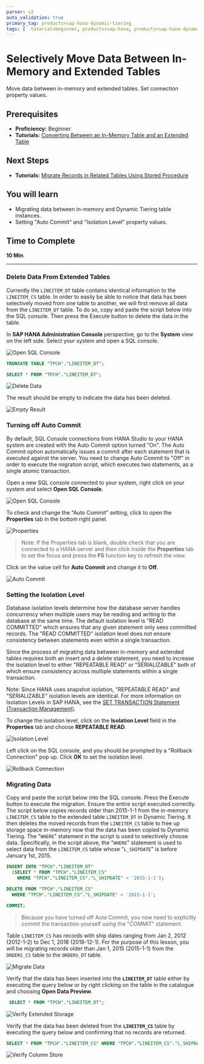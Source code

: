 ```yaml
---
parser: v2
auto_validation: true
primary_tag: products>sap-hana-dynamic-tiering
tags: [  tutorial>beginner, products>sap-hana, products>sap-hana-dynamic-tiering, products>sap-hana-studio, topic>big-data, topic>sql ]
---
```

# Selectively Move Data Between In-Memory and Extended Tables
<!-- description --> Move data between in-memory and extended tables. Set connection property values.

## Prerequisites
 - **Proficiency:** Beginner
 - **Tutorials:** [Converting Between an In-Memory Table and an Extended Table](https://developers.sap.com/tutorials/dt-create-schema-load-data-part4.html)

## Next Steps
 - **Tutorials:** [Migrate Records in Related Tables Using Stored Procedure](https://developers.sap.com/tutorials/dt-create-schema-load-data-part6.html)

## You will learn
 - Migrating data between in-memory and Dynamic Tiering table instances.
 - Setting "Auto Commit" and "Isolation Level" property values.
## Time to Complete
**10 Min**.

---

### Delete Data From Extended Tables

Currently the `LINEITEM_DT` table contains identical information to the `LINEITEM_CS` table. In order to easily be able to notice that data has been selectively moved from one table to another, we will first remove all data from the `LINEITEM_DT` table. To do so, copy and paste the script below into the SQL console. Then press the Execute button to delete the data in the table.

In **SAP HANA Administration Console** perspective, go to the **System** view on the left side. Select your system and open a SQL console.

![Open SQL Console](sql-console.png)

``` sql
TRUNCATE TABLE "TPCH"."LINEITEM_DT";

SELECT * FROM "TPCH"."LINEITEM_DT";
```

![Delete Data](delete-data.png)

The result should be empty to indicate the data has been deleted.

![Empty Result](empty-result.png)


### Turning off Auto Commit

By default, SQL Console connections from HANA Studio to your HANA system are created with the Auto Commit option turned "On". The Auto Commit option automatically issues a commit after each statement that is executed against the server. You need to change Auto Commit to "Off" in order to execute the migration script, which executes two statements, as a single atomic transaction.

Open a new SQL console connected to your system, right click on your system and select **Open SQL Console**.

![Open SQL Console](sql-console.png)

To check and change the "Auto Commit" setting, click to open the **Properties** tab in the bottom right panel.

![Properties](properties.png)

>Note: If the Properties tab is blank, double check that you are connected to a HANA server and then click inside the **Properties** tab to set the focus and press the **F5** function key to refresh the view.

Click on the value cell for **Auto Commit** and change it to **Off**.

![Auto Commit](auto-commit.png)


### Setting the Isolation Level

Database isolation levels determine how the database server handles concurrency when multiple users may be reading and writing to the database at the same time. The default isolation level is "READ COMMITTED" which ensures that any given statement only sees committed records. The "READ COMMITTED" isolation level does not ensure consistency between statements even within a single transaction.

Since the process of migrating data between in-memory and extended tables requires both an insert and a delete statement, you need to increase the isolation level to either "REPEATABLE READ" or "SERIALIZABLE" both of which ensure consistency across multiple statements within a single transaction.

Note:	Since HANA uses snapshot isolation, "REPEATABLE READ" and "SERIALIZABLE" isolation levels are identical. For more information on Isolation Levels in SAP HANA, see the [SET TRANSACTION Statement (Transaction Management)](https://help.sap.com/saphelp_hanaplatform/helpdata/en/20/fdf9cb75191014b85aaa9dec841291/content.htm).

To change the isolation level, click on the **Isolation Level** field in the **Properties** tab and choose **REPEATABLE READ**.

![Isolation Level](isolation.png)

Left click on the SQL console, and you should be prompted by a "Rollback Connection" pop up. Click **OK** to set the isolation level.

![Rollback Connection](rollback-connection.png)



### Migrating Data

Copy and paste the script below into the SQL console. Press the Execute button to execute the migration. Ensure the entire script executed correctly. The script below copies records older than 2015-1-1 from the in-memory `LINEITEM_CS` table to the extended table `LINEITEM_DT` in Dynamic Tiering. It then deletes the moved records from the `LINEITEM_CS` table to free up storage space in-memory now that the data has been copied to Dynamic Tiering. The "`WHERE`" statement in the script is used to selectively choose data. Specifically, in the script above, the "`WHERE`" statement is used to select data from the `LINEITEM_CS` table whose "`L_SHIPDATE`" is before January 1st, 2015.

``` sql
INSERT INTO "TPCH"."LINEITEM_DT"
  (SELECT * FROM "TPCH"."LINEITEM_CS"
    WHERE "TPCH"."LINEITEM_CS"."L_SHIPDATE" < '2015-1-1');

DELETE FROM "TPCH"."LINEITEM_CS"
  WHERE "TPCH"."LINEITEM_CS"."L_SHIPDATE" < '2015-1-1';

COMMIT;
```

> Because you have turned off Auto Commit, you now need to explicitly commit the transaction yourself using the "COMMIT" statement.

Table `LINEITEM_CS` has records with ship dates ranging from Jan 2, 2012 (2012-1-2) to Dec 1, 2018 (2018-12-1). For the purpose of this lesson, you will be migrating records older than Jan 1, 2015 (2015-1-1) from the `ORDERS_CS` table to the `ORDERS_DT` table.

![Migrate Data](migrate.png)

Verify that the data has been inserted into the **`LINEITEM_DT`** table either by executing the query below or by right clicking on the table in the catalogue and choosing **Open Data Preview**.

``` sql
 SELECT * FROM "TPCH"."LINEITEM_DT";
```

![Verify Extended Storage](verify-dt.png)

Verify that the data has been deleted from the **`LINEITEM_CS`** table by executing the query below and confirming that no records are returned.

``` sql
SELECT * FROM "TPCH"."LINEITEM_CS" WHERE "TPCH"."LINEITEM_CS"."L_SHIPDATE" < '2015-1-1';
```

![Verify Column Store](verify-cs.png)

